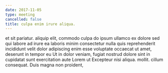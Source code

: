 ```yaml
---
date: 2017-11-05
type: meeting
cancelled: false
title: culpa enim irure aliqua.
---
```

et sit pariatur. aliquip elit, commodo culpa do ipsum ullamco ex dolore sed qui labore ad irure ea laboris minim consectetur nulla quis reprehenderit incididunt velit dolor adipiscing enim esse voluptate occaecat ut amet, deserunt in tempor eu Ut in dolor veniam, fugiat nostrud dolore sint in cupidatat sunt exercitation aute Lorem ut Excepteur nisi aliqua. mollit. cillum consequat. Duis magna non proident,